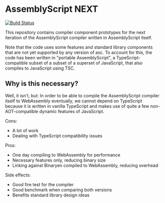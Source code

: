 AssemblyScript NEXT
===================

[![Build Status](https://travis-ci.org/AssemblyScript/next.svg?branch=master)](https://travis-ci.org/AssemblyScript/next)

This repository contains compiler component prototypes for the next iteration of the AssemblyScript compiler written in AssemblyScript itself.

Note that the code uses some features and standard library components that are not yet supported by any version of asc. To account for this, the code has been written in "portable AssemblyScript", a TypeScript-compatible subset of a subset of a superset of JavaScript, that also compiles to JavaScript using TSC.

Why is this necessary?
----------------------

Well, it isn't, but: In order to be able to compile the AssemblyScript compiler itself to WebAssembly eventually, we cannot depend on TypeScript because it is written in vanilla TypeScript and makes use of quite a few non-AOT-compatible dynamic features of JavaScript.

Cons:
- A lot of work
- Dealing with TypeScript compatibility issues

Pros:
- One day compiling to WebAssembly for performance
- Necessary features only, reducing binary size
- Linking against Binaryen compiled to WebAssembly, reducing overhead

Side effects:
- Good fire test for the compiler
- Good benchmark when comparing both versions
- Benefits standard library design ideas
